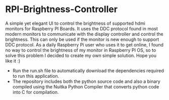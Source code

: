 # RPI-Brightness-Controller
A simple yet elegant UI to control the brightness of supported hdmi monitors for Raspberry PI Boards. It uses the DDC protocol found in most modern monitors to communicate with the display controller and control the brightness. This can only be used if the monitor is new enough to support DDC protocol. As a daily Raspberry Pi user who uses it to get online, I found no way to control the brightness of my monitor in Raspberry PI OS, so to solve this problem I decided to create my own simple solution. Hope you like it :)

- Run the run.sh file to automatically download the dependencies required to run this application.
- The repository includes both the python source code and also a binary compiled using the Nuitka Python Compiler that converts python code into C for compilation.
  
